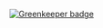 

[![Greenkeeper badge](https://badges.greenkeeper.io/benchlab/ChainLinkJS.svg)](https://greenkeeper.io/)